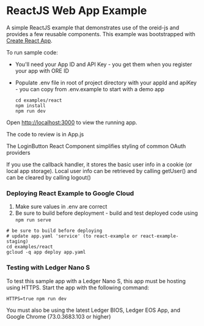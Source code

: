 # ReactJS Web App Example

A simple ReactJS example that demonstrates use of the oreid-js and provides a few reusable components. This example was bootstrapped with [Create React App](https://github.com/facebook/create-react-app).

To run sample code:

- You'll need your App ID and API Key - you get them when you register your app with ORE ID
- Populate .env file in root of project directory with your appId and apiKey - you can copy from .env.example to start with a demo app

    ```
    cd examples/react
    npm install
    npm run dev
    ```

Open [http://localhost:3000](http://localhost:3000) to view the running app.

The code to review is in App.js

The LoginButton React Component simplifies styling of common OAuth providers</br>

If you use the callback handler, it stores the basic user info in a cookie (or local app storage). Local user info can be retrieved by calling getUser() and can be cleared by calling logout()

### Deploying React Example to Google Cloud

1) Make sure values in .env are correct
2) Be sure to build before deployment - build and test deployed code using  ```npm run serve```
```
# be sure to build before deploying
# update app.yaml 'service' (to react-example or react-example-staging)
cd examples/react
gcloud -q app deploy app.yaml
```

### Testing with Ledger Nano S

To test this sample app with a Ledger Nano S, this app must be hosting using HTTPS. Start the app with the following command:

```
HTTPS=true npm run dev
```

You must also be using the latest Ledger BIOS, Ledger EOS App, and Google Chrome (73.0.3683.103 or higher)
